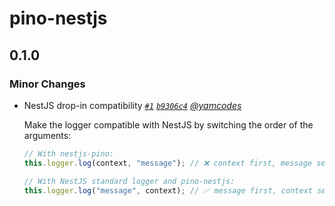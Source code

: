 # pino-nestjs

## 0.1.0

### Minor Changes

- NestJS drop-in compatibility _[`#1`](https://github.com/yamcodes/pino-nestjs/pull/1) [`b9306c4`](https://github.com/yamcodes/pino-nestjs/commit/b9306c41b4b74962a51755c2f53948bb19b6a53c) [@yamcodes](https://github.com/yamcodes)_

  Make the logger compatible with NestJS by switching the order of the arguments:

  ```ts
  // With nestjs-pino:
  this.logger.log(context, "message"); // ❌ context first, message second

  // With NestJS standard logger and pino-nestjs:
  this.logger.log("message", context); // ✅ message first, context second
  ```

